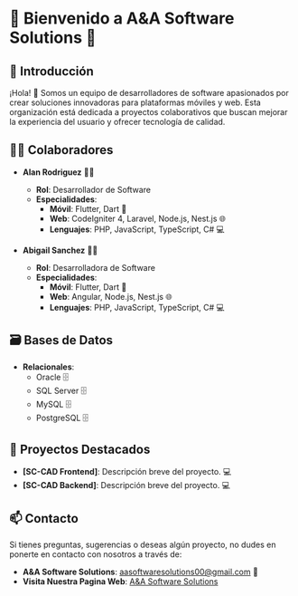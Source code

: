 # 🎉 Bienvenido a A&A Software Solutions 🎉

## 🚀 Introducción

¡Hola! 👋 Somos un equipo de desarrolladores de software apasionados por crear soluciones innovadoras para plataformas móviles y web. Esta organización está dedicada a proyectos colaborativos que buscan mejorar la experiencia del usuario y ofrecer tecnología de calidad.

## 👩‍💻 Colaboradores

- **Alan Rodriguez** 👨‍💻
  - **Rol**: Desarrollador de Software
  - **Especialidades**:
    - **Móvil**: Flutter, Dart 📱
    - **Web**: CodeIgniter 4, Laravel, Node.js, Nest.js 🌐
    - **Lenguajes**: PHP, JavaScript, TypeScript, C# 💻

- **Abigail Sanchez** 👩‍💻
  - **Rol**: Desarrolladora de Software
  - **Especialidades**:
    - **Móvil**: Flutter, Dart 📱
    - **Web**: Angular, Node.js, Nest.js 🌐
    - **Lenguajes**: PHP, JavaScript, TypeScript, C# 💻

## 🗃️ Bases de Datos

- **Relacionales**:
  - Oracle 🗄️
  - SQL Server 🗄️
  - MySQL 🗄️
  - PostgreSQL 🗄️

## 🌟 Proyectos Destacados

- **[SC-CAD Frontend]**: Descripción breve del proyecto. 💻
- **[SC-CAD Backend]**: Descripción breve del proyecto. 💻

## 📫 Contacto

Si tienes preguntas, sugerencias o deseas algún proyecto, no dudes en ponerte en contacto con nosotros a través de:

- **A&A Software Solutions**: aasoftwaresolutions00@gmail.com 📧
- **Visita Nuestra Pagina Web**: [A&A Software Solutions](https://rodsantech.com/portafolio/)
